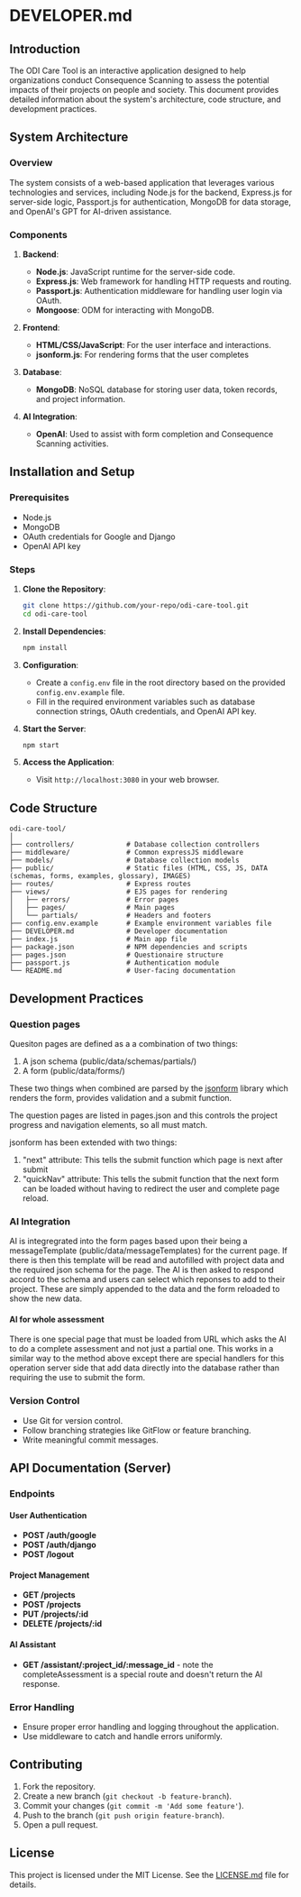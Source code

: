 # DEVELOPER.md

## Introduction

The ODI Care Tool is an interactive application designed to help organizations conduct Consequence Scanning to assess the potential impacts of their projects on people and society. This document provides detailed information about the system's architecture, code structure, and development practices.

## System Architecture

### Overview

The system consists of a web-based application that leverages various technologies and services, including Node.js for the backend, Express.js for server-side logic, Passport.js for authentication, MongoDB for data storage, and OpenAI's GPT for AI-driven assistance.

### Components

1. **Backend**:
   - **Node.js**: JavaScript runtime for the server-side code.
   - **Express.js**: Web framework for handling HTTP requests and routing.
   - **Passport.js**: Authentication middleware for handling user login via OAuth.
   - **Mongoose**: ODM for interacting with MongoDB.

2. **Frontend**:
   - **HTML/CSS/JavaScript**: For the user interface and interactions.
   - **jsonform.js**: For rendering forms that the user completes

3. **Database**:
   - **MongoDB**: NoSQL database for storing user data, token records, and project information.

4. **AI Integration**:
   - **OpenAI**: Used to assist with form completion and Consequence Scanning activities.

## Installation and Setup

### Prerequisites

- Node.js
- MongoDB
- OAuth credentials for Google and Django
- OpenAI API key

### Steps

1. **Clone the Repository**:
   ```bash
   git clone https://github.com/your-repo/odi-care-tool.git
   cd odi-care-tool
   ```

2. **Install Dependencies**:
   ```bash
   npm install
   ```

3. **Configuration**:
   - Create a `config.env` file in the root directory based on the provided `config.env.example` file.
   - Fill in the required environment variables such as database connection strings, OAuth credentials, and OpenAI API key.

4. **Start the Server**:
   ```bash
   npm start
   ```

5. **Access the Application**:
   - Visit `http://localhost:3080` in your web browser.

## Code Structure

```
odi-care-tool/
│
├── controllers/             # Database collection controllers
├── middleware/              # Common expressJS middleware
├── models/                  # Database collection models
├── public/                  # Static files (HTML, CSS, JS, DATA (schemas, forms, examples, glossary), IMAGES)
├── routes/                  # Express routes
├── views/                   # EJS pages for rendering
│   ├── errors/              # Error pages
│   ├── pages/               # Main pages
│   └── partials/            # Headers and footers
├── config.env.example       # Example environment variables file
├── DEVELOPER.md             # Developer documentation
├── index.js                 # Main app file
├── package.json             # NPM dependencies and scripts
├── pages.json               # Questionaire structure
├── passport.js              # Authentication module
└── README.md                # User-facing documentation
```

## Development Practices

### Question pages

Quesiton pages are defined as a a combination of two things:
 1. A json schema (public/data/schemas/partials/)
 2. A form (public/data/forms/)

These two things when combined are parsed by the [jsonform](https://github.com/jsonform/jsonform) library which renders the form, provides validation and a submit function.

The question pages are listed in pages.json and this controls the project progress and navigation elements, so all must match.

jsonform has been extended with two things:

 1. "next" attribute: This tells the submit function which page is next after submit
 2. "quickNav" attribute: This tells the submit function that the next form can be loaded without having to redirect the user and complete page reload.

### AI Integration

AI is integregrated into the form pages based upon their being a messageTemplate (public/data/messageTemplates) for the current page. If there is then this template will be read and autofilled with project data and the required json schema for the page. The AI is then asked to respond accord to the schema and users can select which reponses to add to their project. These are simply appended to the data and the form reloaded to show the new data.

#### AI for whole assessment

There is one special page that must be loaded from URL which asks the AI to do a complete assessment and not just a partial one. This works in a similar way to the method above except there are special handlers for this operation server side that add data directly into the database rather than requiring the use to submit the form.

### Version Control

- Use Git for version control.
- Follow branching strategies like GitFlow or feature branching.
- Write meaningful commit messages.

## API Documentation (Server)

### Endpoints

#### User Authentication

- **POST /auth/google**
- **POST /auth/django**
- **POST /logout**

#### Project Management

- **GET /projects**
- **POST /projects**
- **PUT /projects/:id**
- **DELETE /projects/:id**

#### AI Assistant

- **GET /assistant/:project_id/:message_id** - note the completeAssessment is a special route and doesn't return the AI response.

### Error Handling

- Ensure proper error handling and logging throughout the application.
- Use middleware to catch and handle errors uniformly.

## Contributing

1. Fork the repository.
2. Create a new branch (`git checkout -b feature-branch`).
3. Commit your changes (`git commit -m 'Add some feature'`).
4. Push to the branch (`git push origin feature-branch`).
5. Open a pull request.

## License

This project is licensed under the MIT License. See the [LICENSE.md](LICENSE.md) file for details.